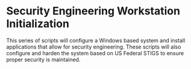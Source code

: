 # Security Engineering Workstation Initialization

This series of scripts will configure a Windows based system and install applications that allow for security engineering.
These scripts will also configure and harden the system based on US Federal STIGS to ensure proper security is maintained.